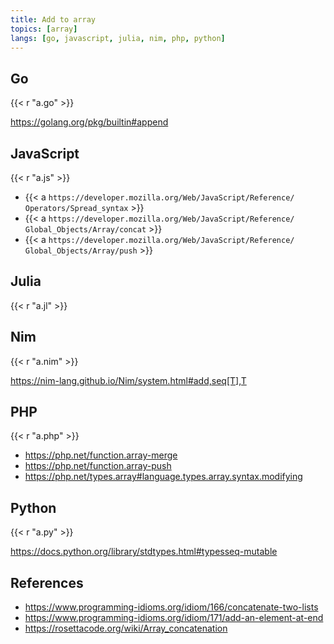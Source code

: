 ```yaml
---
title: Add to array
topics: [array]
langs: [go, javascript, julia, nim, php, python]
---
```


## Go

{{< r "a.go" >}}

<https://golang.org/pkg/builtin#append>

## JavaScript

{{< r "a.js" >}}

- {{< a `https://developer.mozilla.org/Web/JavaScript/Reference/
   Operators/Spread_syntax` >}}
- {{< a `https://developer.mozilla.org/Web/JavaScript/Reference/
   Global_Objects/Array/concat` >}}
- {{< a `https://developer.mozilla.org/Web/JavaScript/Reference/
   Global_Objects/Array/push` >}}

## Julia

{{< r "a.jl" >}}

## Nim

{{< r "a.nim" >}}

<https://nim-lang.github.io/Nim/system.html#add,seq[T],T>

## PHP

{{< r "a.php" >}}

- <https://php.net/function.array-merge>
- <https://php.net/function.array-push>
- <https://php.net/types.array#language.types.array.syntax.modifying>

## Python

{{< r "a.py" >}}

<https://docs.python.org/library/stdtypes.html#typesseq-mutable>

## References

- <https://www.programming-idioms.org/idiom/166/concatenate-two-lists>
- <https://www.programming-idioms.org/idiom/171/add-an-element-at-end>
- <https://rosettacode.org/wiki/Array_concatenation>
